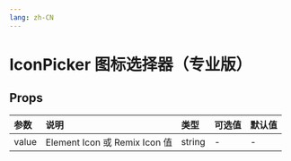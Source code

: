 ```yaml
---
lang: zh-CN
---
```


# IconPicker 图标选择器（专业版）

## Props

| 参数  | 说明                          | 类型   | 可选值 | 默认值 |
| :---- | :---------------------------- | :----- | :----- | :----- |
| value | Element Icon 或 Remix Icon 值 | string | -      | -      |
